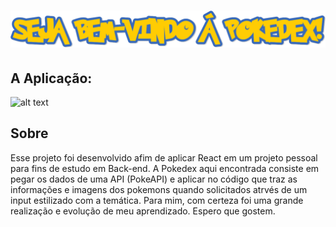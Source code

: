 
# ![alt text](https://github.com/Cameasy/Cameasy-Pokedex-React/blob/main/src/assets/BENVENIDO.png?raw=true)

## A Aplicação: 
![alt text](https://github.com/Cameasy/Cameasy-Pokedex-React/blob/main/src/assets/pokedex.gif?raw=true)

## Sobre
Esse projeto foi desenvolvido afim de aplicar React em um projeto pessoal para fins de estudo em Back-end. A Pokedex aqui encontrada consiste em pegar os dados de uma API (PokeAPI) e aplicar no código que traz as informações e imagens dos pokemons quando solicitados atrvés de um input estilizado com a temática. 
Para mim, com certeza foi uma grande realização e evolução de meu aprendizado. Espero que gostem.

